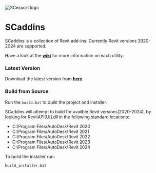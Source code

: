 ![SCexport logo](https://bitbucket.org/anicholas/scaddins/raw/master/share/icons/scaddins-wix.png)

# SCaddins #

SCaddins is a collection of Revit add-ins. Currently Revit versions 2020-2024 are supported.  

Have a look at the [**wiki**](https://github.com/acnicholas/scaddins/wiki/Home) for more information on each utility.

### Latest Version ###

Download the latest version from [**here**](https://github.com/acnicholas/scaddins/releases/latest)

### Build from Source ###

Run the `build.bat` to build the project and installer.

SCaddins will attempt to build for availble Revit versions(2020-2024), by looking for RevitAPI[UI].dll in the following standard locations:

 - C:\Program Files\AutoDesk\Revit 2020
 - C:\Program Files\AutoDesk\Revit 2021
 - C:\Program Files\AutoDesk\Revit 2022
 - C:\Program Files\AutoDesk\Revit 2023
 - C:\Program Files\AutoDesk\Revit 2024

 
To build the installer run:

`build_installer.bat`
